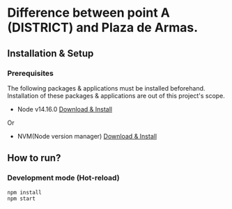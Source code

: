 # Difference between point A (DISTRICT) and Plaza de Armas.

## Installation & Setup

### Prerequisites
The following packages & applications must be installed beforehand. Installation of these packages & applications are out of this project's scope.

- Node v14.16.0 [Download & Install](https://nodejs.org/dist./v14.16.0 "Download & Install Here")

Or

- NVM(Node version manager) [Download & Install](https://github.com/nvm-sh/nvm "Download & Install Here")

## How to run?

### Development mode (Hot-reload)

```zsh
npm install
npm start
```
